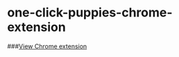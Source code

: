 one-click-puppies-chrome-extension
==================================
###[View Chrome extension](https://chrome.google.com/webstore/detail/one-click-puppies/cfianhpfopociiphaplobjmngffenbbk)
